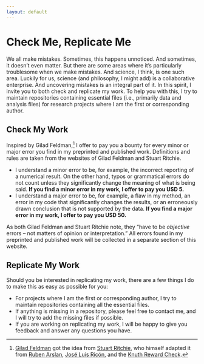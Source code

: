 ```yaml
---
layout: default
---
```


# Check Me, Replicate Me

We all make mistakes. Sometimes, this happens unnoticed. And sometimes, it doesn’t even matter. But there are some areas where it’s particularly troublesome when we make mistakes. And science, I think, is one such area. Luckily for us, science (and philosophy, I might add) is a collaborative enterprise. And uncovering mistakes is an integral part of it. In this spirit, I invite you to both check and replicate my work. To help you with this, I try to maintain repositories containing essential files (i.e., primarily data and analysis files) for research projects where I am the first or corresponding author.

## Check My Work

Inspired by Gilad Feldman,[^1] I offer to pay you a bounty for every minor or major error you find in my preprinted and published work. Definitions and rules are taken from the websites of Gilad Feldman and Stuart Ritchie.

+ I understand a minor error to be, for example, the incorrect reporting of a numerical result. On the other hand, typos or grammatical errors do not count unless they significantly change the meaning of what is being said. __If you find a minor error in my work, I offer to pay you USD 5.__
+ I understand a major error to be, for example, a flaw in my method, an error in my code that significantly changes the results, or an erroneously drawn conclusion that is not supported by the data. __If you find a major error in my work, I offer to pay you USD 50.__

As both Gilad Feldman and Stuart Ritchie note, they “have to be _objective_ errors – not matters of opinion or interpretation.” All errors found in my preprinted and published work will be collected in a separate section of this website.

## Replicate My Work

Should you be interested in replicating my work, there are a few things I do to make this as easy as possible for you:

+ For projects where I am the first or corresponding author, I try to maintain repositories containing all the essential files.
+ If anything is missing in a repository, please feel free to contact me, and I will try to add the missing files if possible.
+ If you are working on replicating my work, I will be happy to give you feedback and answer any questions you have.

[^1]: [Gilad Feldman](https://mgto.org/check-me-replicate-me/) got the idea from [Stuart Ritchie](https://www.sciencefictions.org/corrections), who himself adapted it from [Ruben Arslan](https://tellmeimwrong.formr.org/), [José Luis Ricón](https://nintil.com/prove-wrong-get-money), and the [Knuth Reward Check](https://en.wikipedia.org/wiki/Knuth_reward_check).

